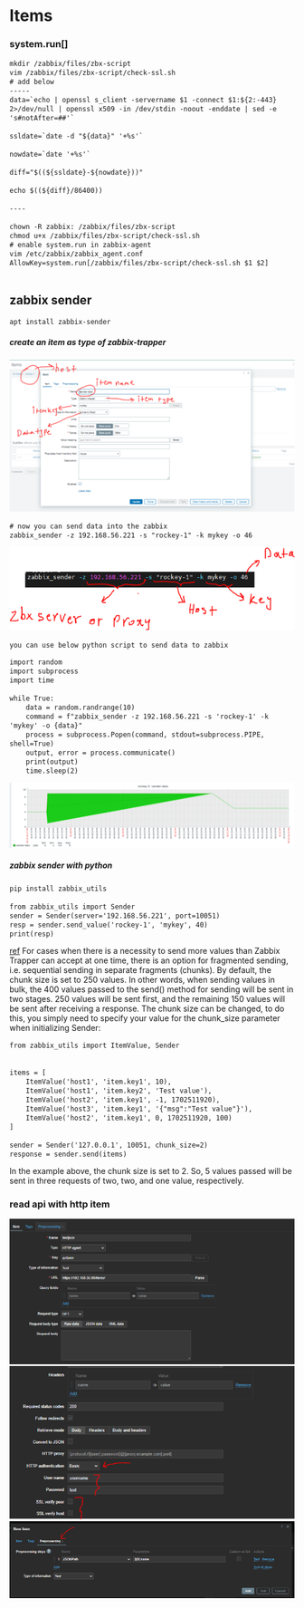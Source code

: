 # Items

### system.run[]
```
mkdir /zabbix/files/zbx-script
vim /zabbix/files/zbx-script/check-ssl.sh
# add below
-----
data=`echo | openssl s_client -servername $1 -connect $1:${2:-443} 2>/dev/null | openssl x509 -in /dev/stdin -noout -enddate | sed -e 's#notAfter=##'`

ssldate=`date -d "${data}" '+%s'`

nowdate=`date '+%s'`

diff="$((${ssldate}-${nowdate}))"

echo $((${diff}/86400))

----

chown -R zabbix: /zabbix/files/zbx-script
chmod u+x /zabbix/files/zbx-script/check-ssl.sh
# enable system.run in zabbix-agent
vim /etc/zabbix/zabbix_agent.conf
AllowKey=system.run[/zabbix/files/zbx-script/check-ssl.sh $1 $2]


```

## zabbix sender

```
apt install zabbix-sender

```
##### create an item as type of zabbix-trapper 
![item](img/1.png)

```
# now you can send data into the zabbix 
zabbix_sender -z 192.168.56.221 -s "rockey-1" -k mykey -o 46

```
![zabbix-sender](img/2.png)

`you can use below python script to send data to zabbix`

```
import random
import subprocess
import time

while True:
    data = random.randrange(10)
    command = f"zabbix_sender -z 192.168.56.221 -s 'rockey-1' -k 'mykey' -o {data}"
    process = subprocess.Popen(command, stdout=subprocess.PIPE, shell=True)
    output, error = process.communicate()
    print(output)
    time.sleep(2)

```

![img](img/3.png)

##### zabbix sender with python

```
pip install zabbix_utils

from zabbix_utils import Sender
sender = Sender(server='192.168.56.221', port=10051)
resp = sender.send_value('rockey-1', 'mykey', 40)
print(resp)

```
[ref](https://blog.zabbix.com/python-zabbix-utils/27056/)
For cases when there is a necessity to send more values than Zabbix Trapper can accept at one time, there is an option for fragmented sending, i.e. sequential sending in separate fragments (chunks). By default, the chunk size is set to 250 values. In other words, when sending values in bulk, the 400 values passed to the send() method for sending will be sent in two stages. 250 values will be sent first, and the remaining 150 values will be sent after receiving a response. The chunk size can be changed, to do this, you simply need to specify your value for the chunk_size parameter when initializing Sender:
```
from zabbix_utils import ItemValue, Sender


items = [
    ItemValue('host1', 'item.key1', 10),
    ItemValue('host1', 'item.key2', 'Test value'),
    ItemValue('host2', 'item.key1', -1, 1702511920),
    ItemValue('host3', 'item.key1', '{"msg":"Test value"}'),
    ItemValue('host2', 'item.key1', 0, 1702511920, 100)
]

sender = Sender('127.0.0.1', 10051, chunk_size=2)
response = sender.send(items)
```
In the example above, the chunk size is set to 2. So, 5 values passed will be sent in three requests of two, two, and one value, respectively.

### read api with http item

![img](img/4.png)
![img](img/5.png)
![img](img/6.png)